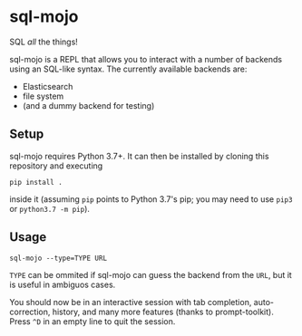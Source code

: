 # sql-mojo

SQL _all_ the things!

sql-mojo is a REPL that allows you to interact with a number of backends using an SQL-like syntax.
The currently available backends are:

- Elasticsearch
- file system
- (and a dummy backend for testing)


## Setup

sql-mojo requires Python 3.7+. It can then be installed by cloning this repository and executing

    pip install .

inside it (assuming `pip` points to Python 3.7's pip; you may need to use `pip3` or `python3.7 -m pip`).


## Usage

    sql-mojo --type=TYPE URL

`TYPE` can be ommited if sql-mojo can guess the backend from the `URL`, but it is useful in ambiguos cases.

You should now be in an interactive session with tab completion, auto-correction, history, and many more features (thanks to prompt-toolkit). Press `^D` in an empty line to quit the session.

